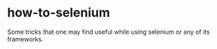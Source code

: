 # how-to-selenium
Some tricks that one may find useful while using selenium or any of its frameworks.
